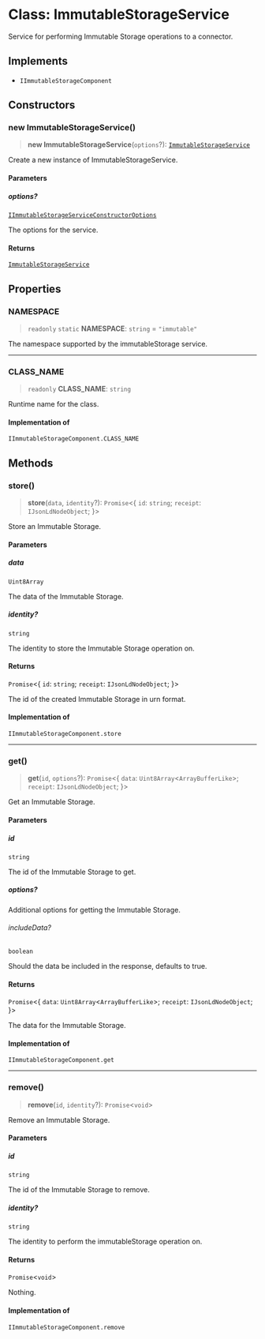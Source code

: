 # Class: ImmutableStorageService

Service for performing Immutable Storage operations to a connector.

## Implements

- `IImmutableStorageComponent`

## Constructors

### new ImmutableStorageService()

> **new ImmutableStorageService**(`options`?): [`ImmutableStorageService`](ImmutableStorageService.md)

Create a new instance of ImmutableStorageService.

#### Parameters

##### options?

[`IImmutableStorageServiceConstructorOptions`](../interfaces/IImmutableStorageServiceConstructorOptions.md)

The options for the service.

#### Returns

[`ImmutableStorageService`](ImmutableStorageService.md)

## Properties

### NAMESPACE

> `readonly` `static` **NAMESPACE**: `string` = `"immutable"`

The namespace supported by the immutableStorage service.

***

### CLASS\_NAME

> `readonly` **CLASS\_NAME**: `string`

Runtime name for the class.

#### Implementation of

`IImmutableStorageComponent.CLASS_NAME`

## Methods

### store()

> **store**(`data`, `identity`?): `Promise`\<\{ `id`: `string`; `receipt`: `IJsonLdNodeObject`; \}\>

Store an Immutable Storage.

#### Parameters

##### data

`Uint8Array`

The data of the Immutable Storage.

##### identity?

`string`

The identity to store the Immutable Storage operation on.

#### Returns

`Promise`\<\{ `id`: `string`; `receipt`: `IJsonLdNodeObject`; \}\>

The id of the created Immutable Storage in urn format.

#### Implementation of

`IImmutableStorageComponent.store`

***

### get()

> **get**(`id`, `options`?): `Promise`\<\{ `data`: `Uint8Array`\<`ArrayBufferLike`\>; `receipt`: `IJsonLdNodeObject`; \}\>

Get an Immutable Storage.

#### Parameters

##### id

`string`

The id of the Immutable Storage to get.

##### options?

Additional options for getting the Immutable Storage.

###### includeData?

`boolean`

Should the data be included in the response, defaults to true.

#### Returns

`Promise`\<\{ `data`: `Uint8Array`\<`ArrayBufferLike`\>; `receipt`: `IJsonLdNodeObject`; \}\>

The data for the Immutable Storage.

#### Implementation of

`IImmutableStorageComponent.get`

***

### remove()

> **remove**(`id`, `identity`?): `Promise`\<`void`\>

Remove an Immutable Storage.

#### Parameters

##### id

`string`

The id of the Immutable Storage to remove.

##### identity?

`string`

The identity to perform the immutableStorage operation on.

#### Returns

`Promise`\<`void`\>

Nothing.

#### Implementation of

`IImmutableStorageComponent.remove`
